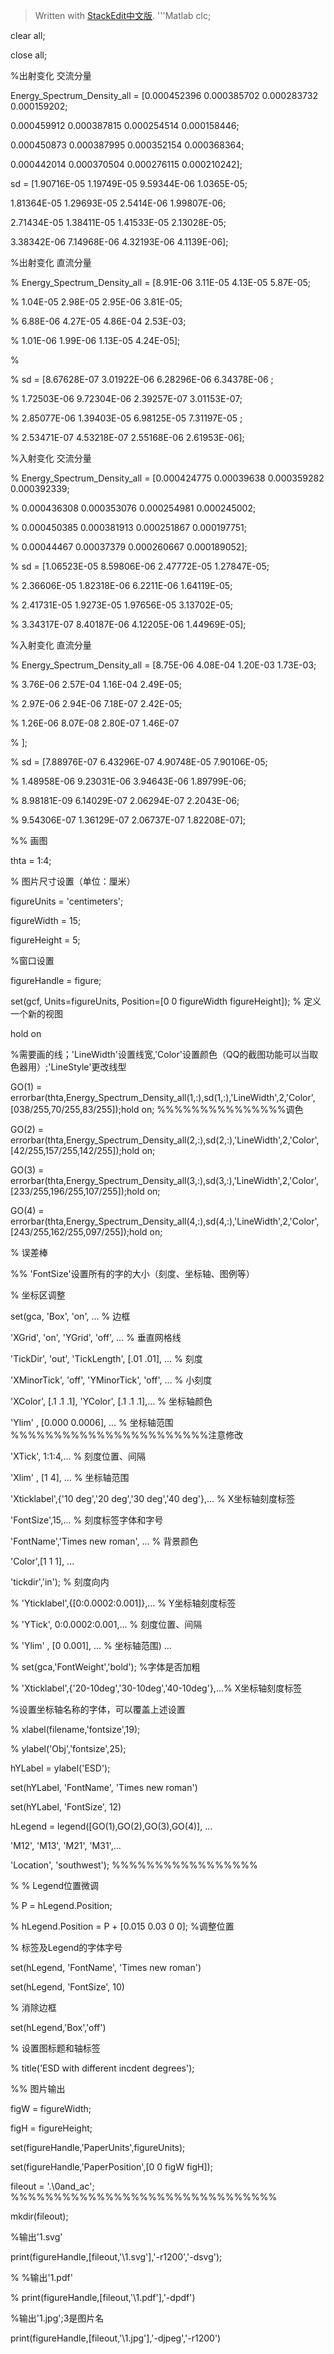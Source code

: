 


> Written with [StackEdit中文版](https://stackedit.cn/).
> '''Matlab
> clc;

clear all;

close all;

%出射变化 交流分量

Energy_Spectrum_Density_all = [0.000452396 0.000385702 0.000283732 0.000159202;

0.000459912 0.000387815 0.000254514 0.000158446;

0.000450873 0.000387995 0.000352154 0.000368364;

0.000442014 0.000370504 0.000276115 0.000210242];

sd = [1.90716E-05 1.19749E-05 9.59344E-06 1.0365E-05;

1.81364E-05 1.29693E-05 2.5414E-06 1.99807E-06;

2.71434E-05 1.38411E-05 1.41533E-05 2.13028E-05;

3.38342E-06 7.14968E-06 4.32193E-06 4.1139E-06];

%出射变化 直流分量

% Energy_Spectrum_Density_all = [8.91E-06 3.11E-05 4.13E-05 5.87E-05;

% 1.04E-05 2.98E-05 2.95E-06 3.81E-05;

% 6.88E-06 4.27E-05 4.86E-04 2.53E-03;

% 1.01E-06 1.99E-06 1.13E-05 4.24E-05];

%

% sd = [8.67628E-07 3.01922E-06 6.28296E-06 6.34378E-06 ;

% 1.72503E-06 9.72304E-06 2.39257E-07 3.01153E-07;

% 2.85077E-06 1.39403E-05 6.98125E-05 7.31197E-05 ;

% 2.53471E-07 4.53218E-07 2.55168E-06 2.61953E-06];

%入射变化 交流分量

% Energy_Spectrum_Density_all = [0.000424775 0.00039638 0.000359282 0.000392339;

% 0.000436308 0.000353076 0.000254981 0.000245002;

% 0.000450385 0.000381913 0.000251867 0.000197751;

% 0.00044467 0.00037379 0.000260667 0.000189052];

% sd = [1.06523E-05 8.59806E-06 2.47772E-05 1.27847E-05;

% 2.36606E-05 1.82318E-06 6.2211E-06 1.64119E-05;

% 2.41731E-05 1.9273E-05 1.97656E-05 3.13702E-05;

% 3.34317E-07 8.40187E-06 4.12205E-06 1.44969E-05];

%入射变化 直流分量

% Energy_Spectrum_Density_all = [8.75E-06 4.08E-04 1.20E-03 1.73E-03;

% 3.76E-06 2.57E-04 1.16E-04 2.49E-05;

% 2.97E-06 2.94E-06 7.18E-07 2.42E-05;

% 1.26E-06 8.07E-08 2.80E-07 1.46E-07

% ];

% sd = [7.88976E-07 6.43296E-07 4.90748E-05 7.90106E-05;

% 1.48958E-06 9.23031E-06 3.94643E-06 1.89799E-06;

% 8.98181E-09 6.14029E-07 2.06294E-07 2.2043E-06;

% 9.54306E-07 1.36129E-07 2.06737E-07 1.82208E-07];

%% 画图

thta = 1:4;

% 图片尺寸设置（单位：厘米）

figureUnits = 'centimeters';

figureWidth = 15;

figureHeight = 5;

%窗口设置

figureHandle = figure;

set(gcf, Units=figureUnits, Position=[0 0 figureWidth figureHeight]); % 定义一个新的视图

hold on

%需要画的线；'LineWidth'设置线宽,'Color'设置颜色（QQ的截图功能可以当取色器用）;'LineStyle'更改线型

GO(1) = errorbar(thta,Energy_Spectrum_Density_all(1,:),sd(1,:),'LineWidth',2,'Color',[038/255,70/255,83/255]);hold on; %%%%%%%%%%%%%%%调色

GO(2) = errorbar(thta,Energy_Spectrum_Density_all(2,:),sd(2,:),'LineWidth',2,'Color',[42/255,157/255,142/255]);hold on;

GO(3) = errorbar(thta,Energy_Spectrum_Density_all(3,:),sd(3,:),'LineWidth',2,'Color',[233/255,196/255,107/255]);hold on;

GO(4) = errorbar(thta,Energy_Spectrum_Density_all(4,:),sd(4,:),'LineWidth',2,'Color',[243/255,162/255,097/255]);hold on;

% 误差棒

%% 'FontSize'设置所有的字的大小（刻度、坐标轴、图例等）

% 坐标区调整

set(gca, 'Box', 'on', ... % 边框

'XGrid', 'on', 'YGrid', 'off', ... % 垂直网格线

'TickDir', 'out', 'TickLength', [.01 .01], ... % 刻度

'XMinorTick', 'off', 'YMinorTick', 'off', ... % 小刻度

'XColor', [.1 .1 .1], 'YColor', [.1 .1 .1],... % 坐标轴颜色

'Ylim' , [0.000 0.0006], ... % 坐标轴范围 %%%%%%%%%%%%%%%%%%%%%%%注意修改

'XTick', 1:1:4,... % 刻度位置、间隔

'Xlim' , [1 4], ... % 坐标轴范围

'Xticklabel',{'10 deg','20 deg','30 deg','40 deg'},... % X坐标轴刻度标签

'FontSize',15,... % 刻度标签字体和字号

'FontName','Times new roman', ... % 背景颜色

'Color',[1 1 1], ...

'tickdir','in'); % 刻度向内

% 'Yticklabel',{[0:0.0002:0.001]},... % Y坐标轴刻度标签

% 'YTick', 0:0.0002:0.001,... % 刻度位置、间隔

% 'Ylim' , [0 0.001], ... % 坐标轴范围) ...

% set(gca,'FontWeight','bold'); %字体是否加粗

% 'Xticklabel',{'20-10deg','30-10deg','40-10deg'},...% X坐标轴刻度标签

%设置坐标轴名称的字体，可以覆盖上述设置

% xlabel(filename,'fontsize',19);

% ylabel('Obj','fontsize',25);

hYLabel = ylabel('ESD');

set(hYLabel, 'FontName', 'Times new roman')

set(hYLabel, 'FontSize', 12)

hLegend = legend([GO(1),GO(2),GO(3),GO(4)], ...

'M12', 'M13', 'M21', 'M31',...

'Location', 'southwest'); %%%%%%%%%%%%%%%%%

% % Legend位置微调

% P = hLegend.Position;

% hLegend.Position = P + [0.015 0.03 0 0]; %调整位置

% 标签及Legend的字体字号

set(hLegend, 'FontName', 'Times new roman')

set(hLegend, 'FontSize', 10)

% 消除边框

set(hLegend,'Box','off')

% 设置图标题和轴标签

% title('ESD with different incdent degrees');

%% 图片输出

figW = figureWidth;

figH = figureHeight;

set(figureHandle,'PaperUnits',figureUnits);

set(figureHandle,'PaperPosition',[0 0 figW figH]);

fileout = '.\0and_ac'; %%%%%%%%%%%%%%%%%%%%%%%%%%%%%%%

mkdir(fileout);

%输出'1.svg'

print(figureHandle,[fileout,'\1.svg'],'-r1200','-dsvg');

% %输出'1.pdf'

% print(figureHandle,[fileout,'\1.pdf'],'-dpdf')

%输出'1.jpg';3是图片名

print(figureHandle,[fileout,'\1.jpg'],'-djpeg','-r1200')
<!--stackedit_data:
eyJoaXN0b3J5IjpbNDE3NzMzNDc1XX0=
-->